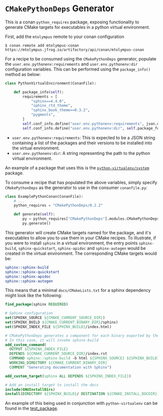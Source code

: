 # `CMakePythonDeps` Generator

This is a conan `python_requires` package, exposing functionality to generate CMake targets for executables in a python virtual environment.

First, add the `mtolympus` remote to your conan configuration

```
$ conan remote add mtolympus-conan https://mtolympus.jfrog.io/artifactory/api/conan/mtolympus-conan
```

For a recipe to be consumed using the `CMakePythonDeps` generator, populate the `user.env.pythonenv:requirements` and `user.env.pythonenv:dir` configuration variables. This can be performed using the `package_info()` method as below:

```python
class PythonVirtualEnvironment(ConanFile):

    def package_info(self):
        requirements = [
            "sphinx==4.4.0",
            "sphinx_rtd_theme",
            "sphinx_book_theme==0.3.2",
            "pygments",
        ]
        self.conf_info.define("user.env.pythonenv:requirements", json.dumps(requirements))
        self.conf_info.define("user.env.pythonenv:dir", self.package_folder)

```

* `user.env.pythonenv:requirements`: This is expected to be a JSON string containing a list of the packages and their versions to be installed into the virtual environment.
* `user.env.pythonenv:dir`: A string representing the path to the python virtual environment.

An example of a package that uses this is the [`python-virtualenv/system`](https://github.com/samuel-emrys/python-virtualenv) package.

To consume a recipe that has populated the above variables, simply specify `CMakePythonDeps` as the generator to use in the consumer `conanfile.py`:

```python
class ExamplePythonConan(ConanFile):
    # ...
    python_requires = "CMakePythonDeps/0.2.2"

    def generate(self):
        py = python_requires["CMakePythonDeps"].modules.CMakePythonDeps(self)
        py.generate()
```

This generator will create CMake targets named for the package, and it's executables to allow you to use them in your CMake recipes. To illustrate, if you were to install `sphinx` in a virtual environment, the entry points `sphinx-build`, `sphinx-quickstart`, `sphinx-apidoc` and `sphinx-autogen` would be created in the virtual environment. The corresponding CMake targets would be:

```cmake
sphinx::sphinx-build
sphinx::sphinx-quickstart
sphinx::sphinx-apidoc
sphinx::sphinx-autogen
```

This means that a minimal `docs/CMakeLists.txt` for a sphinx dependency might look like the following:

```cmake
find_package(sphinx REQUIRED)

# Sphinx configuration
set(SPHINX_SOURCE ${CMAKE_CURRENT_SOURCE_DIR})
set(SPHINX_BUILD ${CMAKE_CURRENT_BINARY_DIR}/sphinx)
set(SPHINX_INDEX_FILE ${SPHINX_BUILD}/index.html)

# CMakePythonDeps generates a component for each binary exported by the python package
# In this case, it will invoke sphinx-build
add_custom_command(
  OUTPUT ${SPHINX_INDEX_FILE}
  DEPENDS ${CMAKE_CURRENT_SOURCE_DIR}/index.rst
  COMMAND sphinx::sphinx-build -b html ${SPHINX_SOURCE} ${SPHINX_BUILD}
  WORKING_DIRECTORY ${CMAKE_CURRENT_BINARY_DIR}
  COMMENT "Generating documentation with Sphinx")

add_custom_target(sphinx ALL DEPENDS ${SPHINX_INDEX_FILE})

# Add an install target to install the docs
include(GNUInstallDirs)
install(DIRECTORY ${SPHINX_BUILD}/ DESTINATION ${CMAKE_INSTALL_DOCDIR})

```

An example of this being used in conjunction with `python-virtualenv` can be found in the [test_package](test_package).

